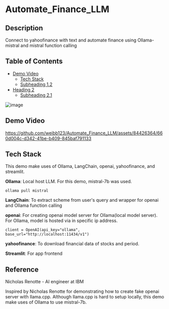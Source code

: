 # Automate_Finance_LLM

## Description
Connect to yahoofinance with text and automate finance using Ollama-mistral and mistral function calling

## Table of Contents
- [Demo Video](#Demo-Video)
  - [Tech Stack](#Tech-Stack)
  - [Subheading 1.2](#subheading-12)
- [Heading 2](#heading-2)
  - [Subheading 2.1](#subheading-21)

![image](https://github.com/weibb123/Automate_Finance_LLM/assets/84426364/8100d88b-7ace-4328-9ae4-f1739b02da65)

## Demo Video
https://github.com/weibb123/Automate_Finance_LLM/assets/84426364/660d004c-d342-41be-b409-845baf791133

## Tech Stack
This demo make uses of Ollama, LangChain, openai, yahoofinance, and streamlit.

**Ollama**: Local host LLM. For this demo, mistral-7b was used.
```
ollama pull mistral
```

**LangChain**: To extract scheme from user's query and wrapper for openai and Ollama function calling

**openai**: For creating openai model server for Ollama(local model server). For Ollama, model is hosted via in specific ip address.

```
client = OpenAI(api_key="ollama", base_url="http://localhost:11434/v1")
```

**yahoofinance**: To download financial data of stocks and period.

**Streamlit**: For app frontend





## Reference 
Nicholas Renotte - AI engineer at IBM

Inspired by Nicholas Renotte for demonstrating how to create fake openai server with llama.cpp. Although llama.cpp is hard to setup locally, this demo make uses of Ollama to use mistral-7b.

